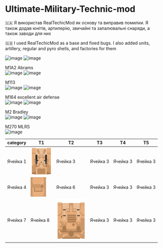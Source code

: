 # Ultimate-Military-Technic-mod
🇺🇦 Я використав RealTechicMod як основу та виправив помилки. Я також додав юнітів, артилерію, звичайні та запалювальні снаряди, а також заводи для них

🇬🇧 I used RealTechicMod as a base and fixed bugs. I also added units, artillery, regular and pyro shells, and factories for them





![image](https://github.com/Volproil/Ultimate-Military-Technic-mod/assets/88111301/0c59f7d9-8e18-459e-b144-23c944f6e403) ![image](https://github.com/Volproil/Ultimate-Military-Technic-mod/assets/88111301/219b5fec-13fb-4974-98a1-626a38521f84)

M1A2 Abrams          
 ![image](https://github.com/Volproil/Ultimate-Military-Technic-mod/assets/88111301/777f4352-d660-4be0-aa5d-4fb3cd868107) ![image](https://github.com/Volproil/Ultimate-Military-Technic-mod/assets/88111301/099fc349-f258-487e-b794-4cab605deea7)


M113          
![image](https://github.com/Volproil/Ultimate-Military-Technic-mod/assets/88111301/a3a34897-b3bb-4254-be47-c19e1edf8775) ![image](https://github.com/Volproil/Ultimate-Military-Technic-mod/assets/88111301/36b42914-29cc-4384-b7c2-4fa7739158d2)


M164 excellent air defense          
![image](https://github.com/Volproil/Ultimate-Military-Technic-mod/assets/88111301/5d230a6f-61d7-44f1-b722-f49ea1a42cab) ![image](https://github.com/Volproil/Ultimate-Military-Technic-mod/assets/88111301/4f32c972-a001-48b9-86d7-5b61b5f60a99)


M2 Bradley          
![image](https://github.com/Volproil/Ultimate-Military-Technic-mod/assets/88111301/2d0a14aa-bb70-4614-b4d9-a97caf8e439e) ![image](https://github.com/Volproil/Ultimate-Military-Technic-mod/assets/88111301/da041785-47de-4871-b73c-1a937c66a760)

M270 MLRS      
![image](https://github.com/Volproil/Ultimate-Military-Technic-mod/assets/88111301/d02d44bb-ff2f-491a-92bb-754ec5158730)

| category   | T1         | T2         | T3         | T4         | T5         |
|------------|------------|------------|------------|------------|------------|
| Ячейка 1   |![Unit1](https://github.com/Volproil/Ultimate-Military-Technic/blob/main/sprites/units/american/M163-VADS-full.png) | Ячейка 3  | Ячейка 3  | Ячейка 3  | Ячейка 3  |
| Ячейка 4   | ![Unit5](https://github.com/Volproil/Ultimate-Military-Technic/blob/main/sprites/units/american/m113-full.png)  | Ячейка 6  | Ячейка 3  | Ячейка 3  | Ячейка 3  |
| Ячейка 7   | Ячейка 8  |  ![Unit9](https://github.com/Volproil/Ultimate-Military-Technic/blob/main/sprites/units/american/MIM-72-full.png)  | Ячейка 3  | Ячейка 3  | Ячейка 3  |

